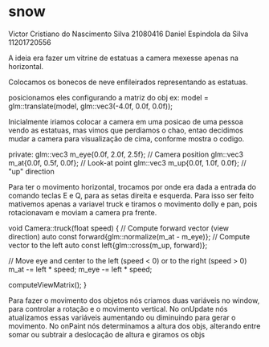 # snow

Victor Cristiano do Nascimento Silva  21080416
Daniel Espindola da Silva  11201720556


A ideia era fazer um vitrine de estatuas a camera mexesse apenas na horizontal.

Colocamos os bonecos de neve enfileirados representando as estatuas.

posicionamos eles configurando a matriz do obj
ex: model = glm::translate(model, glm::vec3(-4.0f, 0.0f, 0.0f));

Inicialmente iriamos colocar a camera em uma posicao de uma pessoa vendo as estatuas, mas vimos que perdiamos o chao, entao decidimos mudar a camera para visualização de cima, conforme mostra o codigo.

private:
  glm::vec3 m_eye{0.0f, 2.0f, 2.5f}; // Camera position
  glm::vec3 m_at{0.0f, 0.5f, 0.0f};  // Look-at point
  glm::vec3 m_up{0.0f, 1.0f, 0.0f};  // "up" direction

Para ter o movimento horizontal, trocamos por onde era dada a entrada do comando teclas E e Q, para as setas direita e esquerda. Para isso ser feito mativemos apenas a variavel truck e tiramos o movimento dolly e pan, pois rotacionavam e moviam a camera pra frente.

void Camera::truck(float speed) {
  // Compute forward vector (view direction)
  auto const forward{glm::normalize(m_at - m_eye)};
  // Compute vector to the left
  auto const left{glm::cross(m_up, forward)};

  // Move eye and center to the left (speed < 0) or to the right (speed > 0)
  m_at -= left * speed;
  m_eye -= left * speed;

  computeViewMatrix();
}

Para fazer o movimento dos objetos nós criamos duas variáveis no window, para controlar a rotação e o movimento vertical.
No onUpdate nós atualizamos essas variáveis aumentando ou diminuindo para gerar o movimento.
No onPaint nós determinamos a altura dos objs, alterando entre somar ou subtrair a deslocação de altura e giramos os objs
